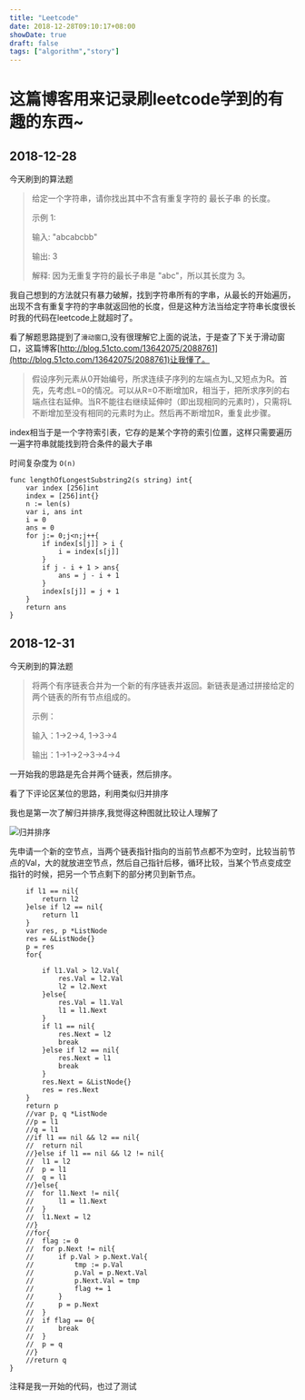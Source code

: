 ```yaml
---
title: "Leetcode"
date: 2018-12-28T09:10:17+08:00
showDate: true
draft: false
tags: ["algorithm","story"]
---
```


# 这篇博客用来记录刷leetcode学到的有趣的东西~

## 2018-12-28

今天刷到的算法题


>给定一个字符串，请你找出其中不含有重复字符的 最长子串 的长度。
>
>示例 1:
>
>输入: "abcabcbb"
>
>输出: 3
> 
>解释: 因为无重复字符的最长子串是 "abc"，所以其长度为 3。


我自己想到的方法就只有暴力破解，找到字符串所有的字串，从最长的开始遍历，出现不含有重复字符的字串就返回他的长度，但是这种方法当给定字符串长度很长时我的代码在leetcode上就超时了。

看了解题思路提到了`滑动窗口`,没有很理解它上面的说法，于是查了下关于滑动窗口，这篇博客[http://blog.51cto.com/13642075/2088761](http://blog.51cto.com/13642075/2088761)让我懂了。

>假设序列元素从0开始编号，所求连续子序列的左端点为L,又短点为R。首先，先考虑L=0的情况。可以从R=0不断增加R，相当于，把所求序列的右端点往右延伸。当R不能往右继续延伸时（即出现相同的元素时），只需将L不断增加至没有相同的元素时为止。然后再不断增加R，重复此步骤。

index相当于是一个字符索引表，它存的是某个字符的索引位置，这样只需要遍历一遍字符串就能找到符合条件的最大子串

时间复杂度为 `O(n)`

```golang
func lengthOfLongestSubstring2(s string) int{
	var index [256]int
	index = [256]int{}
	n := len(s)
	var i, ans int
	i = 0
	ans = 0
	for j:= 0;j<n;j++{
		if index[s[j]] > i {
			i = index[s[j]]
		}
		if j - i + 1 > ans{
			ans = j - i + 1
		}
		index[s[j]] = j + 1
	}
	return ans
}
```

## 2018-12-31

今天刷到的算法题

>将两个有序链表合并为一个新的有序链表并返回。新链表是通过拼接给定的两个链表的所有节点组成的。
>
>示例：
>
>输入：1->2->4, 1->3->4
>
>输出：1->1->2->3->4->4

一开始我的思路是先合并两个链表，然后排序。

看了下评论区某位的思路，利用类似归并排序

我也是第一次了解归并排序,我觉得这种图就比较让人理解了

![归并排序](Merge-sort.gif)

先申请一个新的空节点，当两个链表指针指向的当前节点都不为空时，比较当前节点的Val，大的就放进空节点，然后自己指针后移，循环比较，当某个节点变成空指针的时候，把另一个节点剩下的部分拷贝到新节点。

```golang
	if l1 == nil{
		return l2
	}else if l2 == nil{
		return l1
	}
	var res, p *ListNode
	res = &ListNode{}
	p = res
	for{

		if l1.Val > l2.Val{
			res.Val = l2.Val
			l2 = l2.Next
		}else{
			res.Val = l1.Val
			l1 = l1.Next
		}
		if l1 == nil{
			res.Next = l2
			break
		}else if l2 == nil{
			res.Next = l1
			break
		}
		res.Next = &ListNode{}
		res = res.Next
	}
	return p
	//var p, q *ListNode
	//p = l1
	//q = l1
	//if l1 == nil && l2 == nil{
	//	return nil
	//}else if l1 == nil && l2 != nil{
	//	l1 = l2
	//	p = l1
	//	q = l1
	//}else{
	//	for l1.Next != nil{
	//		l1 = l1.Next
	//	}
	//	l1.Next = l2
	//}
	//for{
	//	flag := 0
	//	for p.Next != nil{
	//		if p.Val > p.Next.Val{
	//			tmp := p.Val
	//			p.Val = p.Next.Val
	//			p.Next.Val = tmp
	//			flag += 1
	//		}
	//		p = p.Next
	//	}
	//	if flag == 0{
	//		break
	//	}
	//	p = q
	//}
	//return q
}
```

注释是我一开始的代码，也过了测试